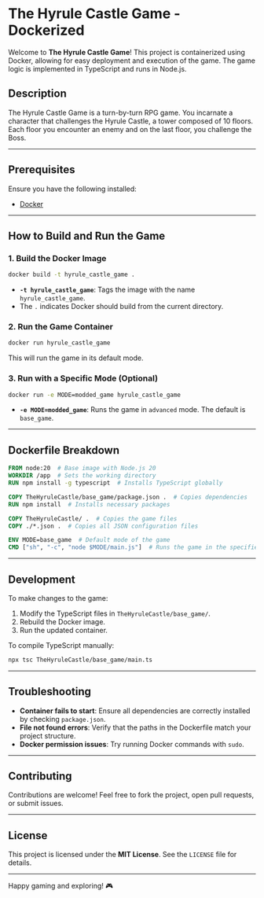 # The Hyrule Castle Game - Dockerized

Welcome to **The Hyrule Castle Game**! This project is containerized using Docker, allowing for easy deployment and execution of the game. The game logic is implemented in TypeScript and runs in Node.js.

## Description

The Hyrule Castle Game is a turn-by-turn RPG game. You incarnate a character that challenges the Hyrule Castle, a tower composed of 10 floors. Each floor you encounter an enemy and on the last floor, you challenge the Boss. 

---

## Prerequisites

Ensure you have the following installed:

- [Docker](https://www.docker.com/)

---

## How to Build and Run the Game

### 1. Build the Docker Image

```bash
docker build -t hyrule_castle_game .
```

- **`-t hyrule_castle_game`**: Tags the image with the name `hyrule_castle_game`.
- The `.` indicates Docker should build from the current directory.

### 2. Run the Game Container

```bash
docker run hyrule_castle_game
```

This will run the game in its default mode.

### 3. Run with a Specific Mode (Optional)

```bash
docker run -e MODE=modded_game hyrule_castle_game
```

- **`-e MODE=modded_game`**: Runs the game in `advanced` mode. The default is `base_game`.

---

## Dockerfile Breakdown

```dockerfile
FROM node:20  # Base image with Node.js 20
WORKDIR /app  # Sets the working directory
RUN npm install -g typescript  # Installs TypeScript globally

COPY TheHyruleCastle/base_game/package.json .  # Copies dependencies
RUN npm install  # Installs necessary packages

COPY TheHyruleCastle/ .  # Copies the game files
COPY ./*.json .  # Copies all JSON configuration files

ENV MODE=base_game  # Default mode of the game
CMD ["sh", "-c", "node $MODE/main.js"]  # Runs the game in the specified mode
```

---

## Development

To make changes to the game:

1. Modify the TypeScript files in `TheHyruleCastle/base_game/`.
2. Rebuild the Docker image.
3. Run the updated container.

To compile TypeScript manually:

```bash
npx tsc TheHyruleCastle/base_game/main.ts
```

---

## Troubleshooting

- **Container fails to start**: Ensure all dependencies are correctly installed by checking `package.json`.
- **File not found errors**: Verify that the paths in the Dockerfile match your project structure.
- **Docker permission issues**: Try running Docker commands with `sudo`.

---

## Contributing

Contributions are welcome! Feel free to fork the project, open pull requests, or submit issues.

---

## License

This project is licensed under the **MIT License**. See the `LICENSE` file for details.

---

Happy gaming and exploring! 🎮

